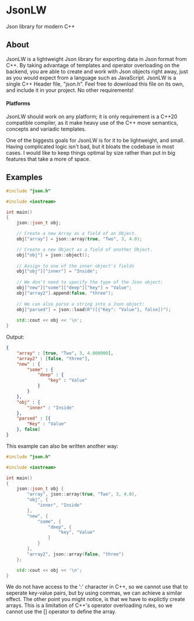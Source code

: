 # JsonLW
Json library for modern C++

## About
JsonLW is a lightweight Json library for exporting data in Json format from C++.
By taking advantage of templates and operator overloading on the backend,
you are able to create and work with Json objects right away,
just as you would expect from a language such as JavaScript.
JsonLW is a single C++ Header file, "json.h".
Feel free to download this file on its own, and include it in your project.
No other requirements!

#### Platforms
JsonLW should work on any platform; it is only requirement is a C++20 compatible compiler,
as it make heavy use of the C++ move semantics, concepts and variadic templates.

One of the biggests goals for JsonLW is for it to be lightweight, and small.
Having complicated logic isn't bad, but it bloats the codebase in most cases.
I would like to keep things optimal by size rather than put in big features that take a more of space.

## Examples
```cpp
#include "json.h"

#include <iostream>

int main()
{
    json::json_t obj;

    // Create a new Array as a field of an Object.
    obj["array"] = json::array(true, "Two", 3, 4.0);

    // Create a new Object as a field of another Object.
    obj["obj"] = json::object();
    
    // Assign to one of the inner object's fields
    obj["obj"]["inner"] = "Inside";
    
    // We don't need to specify the type of the Json object:
    obj["new"]["some"]["deep"]["key"] = "Value";
    obj["array2"].append(false, "three");
    
    // We can also parse a string into a Json object:
    obj["parsed"] = json::load(R"([{"Key": "Value"}, false])");
    
    std::cout << obj << '\n';
}
```
Output:
```json
{
    "array" : [true, "Two", 3, 4.000000],
    "array2" : [false, "three"],
    "new" : {
        "some" : {
            "deep" : {
                "key" : "Value"
            }
        }
    },
    "obj" : {
        "inner" : "Inside"
    },
    "parsed" : [{
        "Key" : "Value"
    }, false]
}
```

This example can also be written another way:
```cpp
#include "json.h"

#include <iostream>

int main()
{
    json::json_t obj {
        "array", json::array(true, "Two", 3, 4.0),
        "obj", {
            "inner", "Inside"
        },
        "new", { 
            "some", { 
                "deep", { 
                    "key", "Value" 
                } 
            } 
        },
        "array2", json::array(false, "three")
    };

    std::cout << obj << '\n';
}
```
We do not have access to the ':' character in C++, so we cannot use that to seperate key-value pairs,
but by using commas, we can achieve a similar effect.
The other point you might notice, is that we have to explictly create arrays.
This is a limitation of C++'s operator overloading rules,
so we cannot use the [] operator to define the array.
